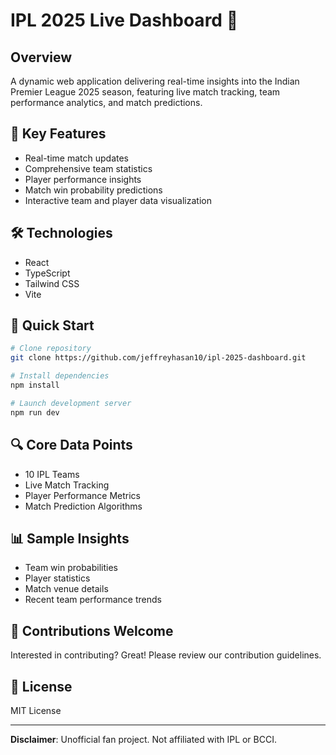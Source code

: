 # IPL 2025 Live Dashboard 🏏

## Overview

A dynamic web application delivering real-time insights into the Indian Premier League 2025 season, featuring live match tracking, team performance analytics, and match predictions.

## 🌟 Key Features

- Real-time match updates
- Comprehensive team statistics
- Player performance insights
- Match win probability predictions
- Interactive team and player data visualization

## 🛠 Technologies

- React
- TypeScript
- Tailwind CSS
- Vite

## 🚀 Quick Start

```bash
# Clone repository
git clone https://github.com/jeffreyhasan10/ipl-2025-dashboard.git

# Install dependencies
npm install

# Launch development server
npm run dev
```

## 🔍 Core Data Points

- 10 IPL Teams
- Live Match Tracking
- Player Performance Metrics
- Match Prediction Algorithms

## 📊 Sample Insights

- Team win probabilities
- Player statistics
- Match venue details
- Recent team performance trends

## 🤝 Contributions Welcome

Interested in contributing? Great! Please review our contribution guidelines.

## 📜 License

MIT License

---

**Disclaimer**: Unofficial fan project. Not affiliated with IPL or BCCI.